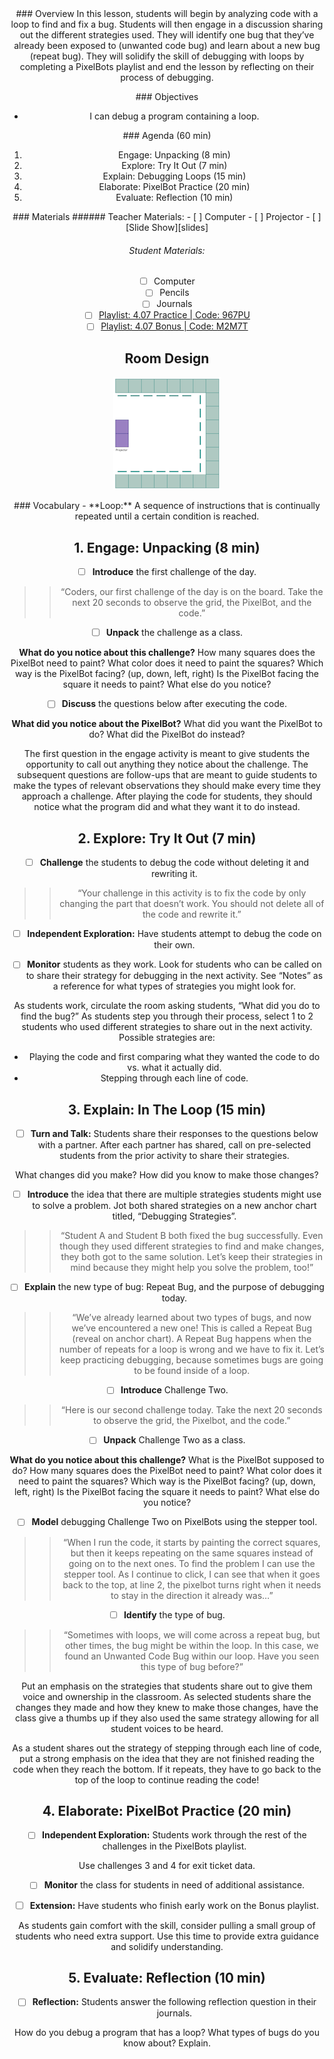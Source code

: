 <header class='header' title='Debugging Loops' subtitle='Lesson 4.07'/>

<notable>
<iconp src='/icons/activity.png'>### Overview</iconp>
In this lesson, students will begin by analyzing code with a loop to find and fix a bug. Students will then engage in a discussion sharing out the different strategies used. They will identify one bug that they’ve already been exposed to (unwanted code bug) and learn about a new bug (repeat bug). They will solidify the skill of debugging with loops by completing a PixelBots playlist and end the lesson by reflecting on their process of debugging.

<iconp src='/icons/objectives.png'>### Objectives</iconp>
- I can debug a program containing a loop.

<iconp src='/icons/agenda.png'>### Agenda (60 min)</iconp>
1. Engage: Unpacking (8 min)
1. Explore: Try It Out (7 min)
1. Explain: Debugging Loops (15 min)
1. Elaborate: PixelBot Practice (20 min)
1. Evaluate: Reflection (10 min)

<note>
<iconp src='/icons/materials.png'>### Materials</iconp>
###### Teacher Materials:
- [ ] Computer
- [ ] Projector
- [ ] [Slide Show][slides]

###### Student Materials:
- [ ] Computer
- [ ] Pencils
- [ ] Journals
- [ ] [Playlist: 4.07 Practice | Code: 967PU][practice]
- [ ] [Playlist: 4.07 Bonus | Code: M2M7T][extension]

</note>

## Room Design
![room](/images/layout-online.png)

<note>
<iconp src='/icons/vocab.png'>### Vocabulary</iconp>
- **Loop:** A sequence of instructions that is continually repeated until a certain condition is reached.
</note>

<pagebreak/>

## 1. Engage: Unpacking (8 min)
- [ ] **Introduce** the first challenge of the day.
>>“Coders, our first challenge of the day is on the board. Take the next 20 seconds to observe the grid, the PixelBot, and the code.”

- [ ] **Unpack** the challenge as a class.

<iconp type='question'>**What do you notice about this challenge?**</iconp>
  <iconp type='question'>How many squares does the PixelBot need to paint?</iconp>
  <iconp type='question'>What color does it need to paint the squares?</iconp>
  <iconp type='question'>Which way is the PixelBot facing? (up, down, left, right)</iconp>
  <iconp type='question'>Is the PixelBot facing the square it needs to paint?</iconp>
  <iconp type='question'>What else do you notice?</iconp>

- [ ] **Discuss** the questions below after executing the code.

<iconp type='question'>**What did you notice about the PixelBot?**</iconp>
  <iconp type='question'>What did you want the PixelBot to do?</iconp>
  <iconp type='question'>What did the PixelBot do instead?</iconp>

<note type='tip'>The first question in the engage activity is meant to give students the opportunity to call out anything they notice about the challenge. The subsequent questions are follow-ups that are meant to guide students to make the types of relevant observations they should make every time they approach a challenge. After playing the code for students, they should notice what the program did and what they want it to do instead.</note>

## 2. Explore: Try It Out (7 min)
- [ ] **Challenge** the students to debug the code without deleting it and rewriting it.
>>“Your challenge in this activity is to fix the code by only changing the part that doesn’t work. You should not delete all of the code and rewrite it.”

- [ ] **Independent Exploration:** Have students attempt to debug the code on their own.

- [ ] **Monitor** students as they work. Look for students who can be called on to share their strategy for debugging in the next activity. See “Notes” as a reference for what types of strategies you might look for.

<note type='tip'>As students work, circulate the room asking students, “What did you do to find the bug?” As students step you through their process, select 1 to 2 students who used different strategies to share out in the next activity. Possible strategies are:
- Playing the code and first comparing what they wanted the code to do vs. what it actually did.
- Stepping through each line of code.</note>


## 3. Explain: In The Loop (15 min)
- [ ] **Turn and Talk:** Students share their responses to the questions below with a partner. After each partner has shared, call on pre-selected students from the prior activity to share their strategies.

<iconp type='question'>What changes did you make?</iconp>
<iconp type='question'>How did you know to make those changes?</iconp>

- [ ] **Introduce** the idea that there are multiple strategies students might use to solve a problem. Jot both shared strategies on a new anchor chart titled, “Debugging Strategies”.
>>“Student A and Student B both fixed the bug successfully. Even though they used different strategies to find and make changes,  they both got to the same solution. Let’s keep their strategies in mind because they might help you solve the problem, too!”

- [ ] **Explain** the new type of bug: Repeat Bug, and the purpose of debugging today.
>>“We’ve already learned about two types of bugs, and now we’ve encountered a new one! This is called a Repeat Bug (reveal on anchor chart). A Repeat Bug happens when the number of repeats for a loop is wrong and we have to fix it. Let’s keep practicing debugging, because sometimes bugs are going to be found inside of a loop.

- [ ] **Introduce** Challenge Two.
>>“Here is our second challenge today. Take the next 20 seconds to observe the grid, the Pixelbot, and the code.”

- [ ] **Unpack** Challenge Two as a class.

<iconp type='question'>**What do you notice about this challenge?**</iconp>
<iconp type='question'>What is the PixelBot supposed to do?</iconp>
<iconp type='question'>How many squares does the PixelBot need to paint?</iconp>
<iconp type='question'>What color does it need to paint the squares?</iconp>
<iconp type='question'>Which way is the PixelBot facing? (up, down, left, right)</iconp>
<iconp type='question'>Is the PixelBot facing the square it needs to paint?</iconp>
<iconp type='question'>What else do you notice?</iconp>

- [ ] **Model** debugging Challenge Two on PixelBots using the stepper tool.
>>“When I run the code, it starts by painting the correct squares, but then it keeps repeating on the same squares instead of going on to the next ones. To find the problem I can use the stepper tool. As I continue to click, I can see that when it goes back to the top, at line 2, the pixelbot turns right when it needs to stay in the direction it already was…”

- [ ] **Identify** the type of bug.
>>“Sometimes with loops, we will come across a repeat bug, but other times, the bug might be within the loop. In this case, we found an Unwanted Code Bug within our loop. Have you seen this type of bug before?”

<note type='tip'>Put an emphasis on the strategies that students share out to give them voice and ownership in the classroom. As selected students share the changes they made and how they knew to make those changes, have the class give a thumbs up if they also used the same strategy allowing for all student voices to be heard.

As a student shares out the strategy of stepping through each line of code, put a strong emphasis on the idea that they are not finished reading the code when they reach the bottom. If it repeats, they have to go back to the top of the loop to continue reading the code!</note>

## 4. Elaborate: PixelBot Practice (20 min)
- [ ] **Independent Exploration:** Students work through the rest of the challenges in the PixelBots playlist.

<note>Use challenges 3 and 4 for exit ticket data.</note>

- [ ] **Monitor** the class for students in need of additional assistance.

- [ ] **Extension:** Have students who finish early work on the Bonus playlist.

<note type='tip'>As students gain comfort with the skill, consider pulling a small group of students who need extra support. Use this time to provide extra guidance and solidify understanding.</note>

## 5. Evaluate: Reflection (10 min)
- [ ] **Reflection:** Students answer the following reflection question in their journals.

<iconp type='question'>How do you debug a program that has a loop?</iconp>
<iconp type='question'>What types of bugs do you know about? Explain.</iconp>

</notable>

[slides]: https://drive.google.com/open?id=1KO2UgvrxEz52OK_fpMuDjJ4SDsZ0DAQNIgWlcNFuMyU
[practice]: http://www.pixelbots.io/967PU
[extension]: http://www.pixelbots.io/M2M7T
